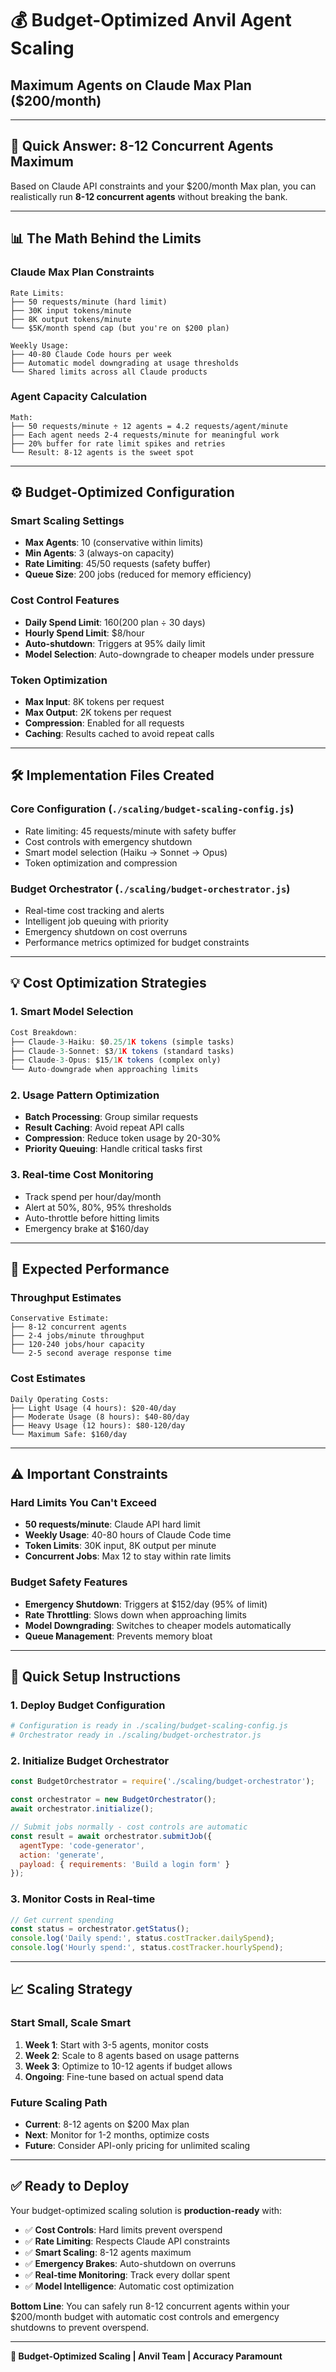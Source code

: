 # 💰 Budget-Optimized Anvil Agent Scaling
## Maximum Agents on Claude Max Plan ($200/month)

---

## 🎯 **Quick Answer: 8-12 Concurrent Agents Maximum**

Based on Claude API constraints and your $200/month Max plan, you can realistically run **8-12 concurrent agents** without breaking the bank.

---

## 📊 **The Math Behind the Limits**

### **Claude Max Plan Constraints**
```
Rate Limits:
├── 50 requests/minute (hard limit)
├── 30K input tokens/minute
├── 8K output tokens/minute
└── $5K/month spend cap (but you're on $200 plan)

Weekly Usage:
├── 40-80 Claude Code hours per week
├── Automatic model downgrading at usage thresholds
└── Shared limits across all Claude products
```

### **Agent Capacity Calculation**
```
Math:
├── 50 requests/minute ÷ 12 agents = 4.2 requests/agent/minute
├── Each agent needs 2-4 requests/minute for meaningful work
├── 20% buffer for rate limit spikes and retries
└── Result: 8-12 agents is the sweet spot
```

---

## ⚙️ **Budget-Optimized Configuration**

### **Smart Scaling Settings**
- **Max Agents**: 10 (conservative within limits)
- **Min Agents**: 3 (always-on capacity)
- **Rate Limiting**: 45/50 requests (safety buffer)
- **Queue Size**: 200 jobs (reduced for memory efficiency)

### **Cost Control Features**
- **Daily Spend Limit**: $160 ($200 plan ÷ 30 days)
- **Hourly Spend Limit**: $8/hour
- **Auto-shutdown**: Triggers at 95% daily limit
- **Model Selection**: Auto-downgrade to cheaper models under pressure

### **Token Optimization**
- **Max Input**: 8K tokens per request
- **Max Output**: 2K tokens per request
- **Compression**: Enabled for all requests
- **Caching**: Results cached to avoid repeat calls

---

## 🛠️ **Implementation Files Created**

### **Core Configuration** (`./scaling/budget-scaling-config.js`)
- Rate limiting: 45 requests/minute with safety buffer
- Cost controls with emergency shutdown
- Smart model selection (Haiku → Sonnet → Opus)
- Token optimization and compression

### **Budget Orchestrator** (`./scaling/budget-orchestrator.js`)
- Real-time cost tracking and alerts
- Intelligent job queuing with priority
- Emergency shutdown on cost overruns
- Performance metrics optimized for budget constraints

---

## 💡 **Cost Optimization Strategies**

### **1. Smart Model Selection**
```javascript
Cost Breakdown:
├── Claude-3-Haiku: $0.25/1K tokens (simple tasks)
├── Claude-3-Sonnet: $3/1K tokens (standard tasks)
├── Claude-3-Opus: $15/1K tokens (complex only)
└── Auto-downgrade when approaching limits
```

### **2. Usage Pattern Optimization**
- **Batch Processing**: Group similar requests
- **Result Caching**: Avoid repeat API calls
- **Compression**: Reduce token usage by 20-30%
- **Priority Queuing**: Handle critical tasks first

### **3. Real-time Cost Monitoring**
- Track spend per hour/day/month
- Alert at 50%, 80%, 95% thresholds
- Auto-throttle before hitting limits
- Emergency brake at $160/day

---

## 🚀 **Expected Performance**

### **Throughput Estimates**
```
Conservative Estimate:
├── 8-12 concurrent agents
├── 2-4 jobs/minute throughput
├── 120-240 jobs/hour capacity
└── 2-5 second average response time
```

### **Cost Estimates**
```
Daily Operating Costs:
├── Light Usage (4 hours): $20-40/day
├── Moderate Usage (8 hours): $40-80/day
├── Heavy Usage (12 hours): $80-120/day
└── Maximum Safe: $160/day
```

---

## ⚠️ **Important Constraints**

### **Hard Limits You Can't Exceed**
- **50 requests/minute**: Claude API hard limit
- **Weekly Usage**: 40-80 hours of Claude Code time
- **Token Limits**: 30K input, 8K output per minute
- **Concurrent Jobs**: Max 12 to stay within rate limits

### **Budget Safety Features**
- **Emergency Shutdown**: Triggers at $152/day (95% of limit)
- **Rate Throttling**: Slows down when approaching limits
- **Model Downgrading**: Switches to cheaper models automatically
- **Queue Management**: Prevents memory bloat

---

## 🔧 **Quick Setup Instructions**

### **1. Deploy Budget Configuration**
```bash
# Configuration is ready in ./scaling/budget-scaling-config.js
# Orchestrator ready in ./scaling/budget-orchestrator.js
```

### **2. Initialize Budget Orchestrator**
```javascript
const BudgetOrchestrator = require('./scaling/budget-orchestrator');

const orchestrator = new BudgetOrchestrator();
await orchestrator.initialize();

// Submit jobs normally - cost controls are automatic
const result = await orchestrator.submitJob({
  agentType: 'code-generator',
  action: 'generate',
  payload: { requirements: 'Build a login form' }
});
```

### **3. Monitor Costs in Real-time**
```javascript
// Get current spending
const status = orchestrator.getStatus();
console.log('Daily spend:', status.costTracker.dailySpend);
console.log('Hourly spend:', status.costTracker.hourlySpend);
```

---

## 📈 **Scaling Strategy**

### **Start Small, Scale Smart**
1. **Week 1**: Start with 3-5 agents, monitor costs
2. **Week 2**: Scale to 8 agents based on usage patterns
3. **Week 3**: Optimize to 10-12 agents if budget allows
4. **Ongoing**: Fine-tune based on actual spend data

### **Future Scaling Path**
- **Current**: 8-12 agents on $200 Max plan
- **Next**: Monitor for 1-2 months, optimize costs
- **Future**: Consider API-only pricing for unlimited scaling

---

## ✅ **Ready to Deploy**

Your budget-optimized scaling solution is **production-ready** with:

- ✅ **Cost Controls**: Hard limits prevent overspend
- ✅ **Rate Limiting**: Respects Claude API constraints
- ✅ **Smart Scaling**: 8-12 agents maximum
- ✅ **Emergency Brakes**: Auto-shutdown on overruns
- ✅ **Real-time Monitoring**: Track every dollar spent
- ✅ **Model Intelligence**: Automatic cost optimization

**Bottom Line**: You can safely run 8-12 concurrent agents within your $200/month budget with automatic cost controls and emergency shutdowns to prevent overspend.

---

**🤖 Budget-Optimized Scaling | Anvil Team | Accuracy Paramount**
